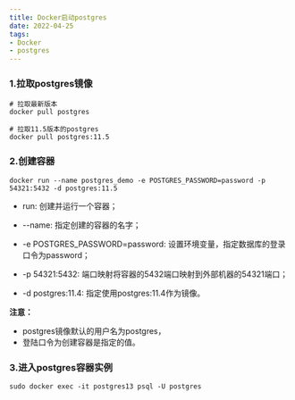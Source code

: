 ```yaml
---
title: Docker启动postgres
date: 2022-04-25
tags: 
- Docker
- postgres
---
```




### 1.拉取postgres镜像

```shell
# 拉取最新版本
docker pull postgres

# 拉取11.5版本的postgres
docker pull postgres:11.5
```

### 2.创建容器

```shell
docker run --name postgres_demo -e POSTGRES_PASSWORD=password -p 54321:5432 -d postgres:11.5
```

* run: 创建并运行一个容器；

* --name: 指定创建的容器的名字；

* -e POSTGRES_PASSWORD=password: 设置环境变量，指定数据库的登录口令为password；

* -p 54321:5432: 端口映射将容器的5432端口映射到外部机器的54321端口；

* -d postgres:11.4: 指定使用postgres:11.4作为镜像。

**注意：**

* postgres镜像默认的用户名为postgres，
* 登陆口令为创建容器是指定的值。

### 3.进入postgres容器实例

```shell
sudo docker exec -it postgres13 psql -U postgres
```

